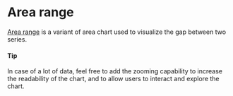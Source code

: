 # Area range

[Area range](https://api.highcharts.com/highcharts/plotOptions.arearange) is a variant of area chart used to visualize the gap between two series.

#### Tip

In case of a lot of data, feel free to add the zooming capability to increase the readability of the chart, and to allow users to interact and explore the chart.
